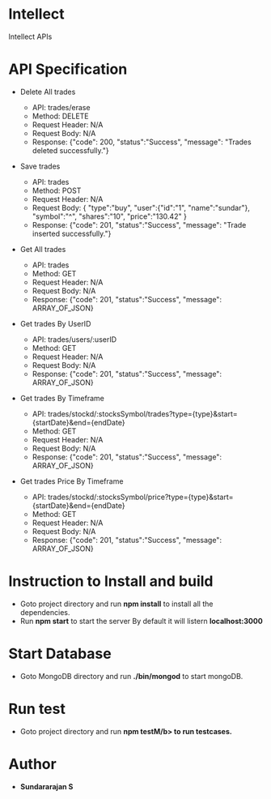 # Intellect
Intellect APIs

# API Specification

* Delete All trades
  <ul>
  <li>API: trades/erase</li>
  <li>Method: DELETE</li>
  <li>Request Header: N/A</li>
  <li>Request Body: N/A</li>
  <li>Response: {"code": 200, "status":"Success", "message": "Trades deleted successfully."}</li>
  </ul>
    
* Save trades
  <ul>
  <li>API: trades</li>
  <li>Method: POST</li>
  <li>Request Header: N/A</li>
  <li>Request Body: { "type":"buy", "user":{"id":"1", "name":"sundar"}, "symbol":"^", "shares":"10", "price":"130.42" }</li>
  <li>Response: {"code": 201, "status":"Success", "message": "Trade inserted successfully."}</li>
  </ul>
  
* Get All trades
  <ul>
  <li>API: trades</li>
  <li>Method: GET</li>
  <li>Request Header: N/A</li>
  <li>Request Body: N/A</li>
  <li>Response: {"code": 201, "status":"Success", "message": ARRAY_OF_JSON}</li>
  </ul>

* Get trades By UserID
  <ul>
  <li>API: trades/users/:userID</li>
  <li>Method: GET</li>
  <li>Request Header: N/A</li>
  <li>Request Body: N/A</li>
  <li>Response: {"code": 201, "status":"Success", "message": ARRAY_OF_JSON}</li>
  </ul>
  
* Get trades By Timeframe
  <ul>
  <li>API: trades/stockd/:stocksSymbol/trades?type={type}&start={startDate}&end={endDate}</li>
  <li>Method: GET</li>
  <li>Request Header: N/A</li>
  <li>Request Body: N/A</li>
  <li>Response: {"code": 201, "status":"Success", "message": ARRAY_OF_JSON}</li>
  </ul>
  
* Get trades Price By Timeframe
  <ul>
  <li>API: trades/stockd/:stocksSymbol/price?type={type}&start={startDate}&end={endDate}</li>
  <li>Method: GET</li>
  <li>Request Header: N/A</li>
  <li>Request Body: N/A</li>
  <li>Response: {"code": 201, "status":"Success", "message": ARRAY_OF_JSON}</li>
  </ul>
  
# Instruction to Install and build
  * Goto project directory and run <b>npm install</b> to install all the dependencies.
  * Run <b>npm start</b> to start the server By default it will listern <b>localhost:3000</b>
  
# Start Database
  * Goto MongoDB directory and run <b>./bin/mongod</b> to start mongoDB.
  
# Run test
  * Goto project directory and run <b>npm testM/b> to run testcases.
  
# Author 
  * Sundararajan S
